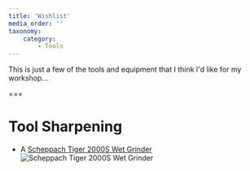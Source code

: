 ```yaml
---
title: 'Wishlist'
media_order: ''
taxonomy:
    category:
        - Tools
---
```


This is just a few of the tools and equipment that I think I'd like for my workshop...

===

# Tool Sharpening
* A [Scheppach Tiger 2000S Wet Grinder](https://www.amazon.co.uk/dp/B0058JT0AE)  
![Scheppach Tiger 2000S Wet Grinder](https://images-na.ssl-images-amazon.com/images/I/51BnbxK8ajL._SX425_.jpg)
